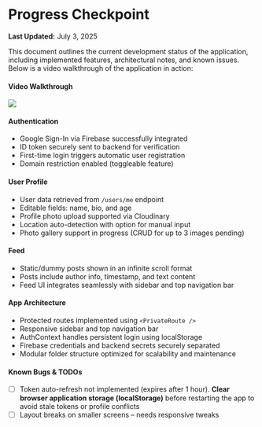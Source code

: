 # Progress Checkpoint  
**Last Updated:** July 3, 2025  

This document outlines the current development status of the application, including implemented features, architectural notes, and known issues. Below is a video walkthrough of the application in action:

#### Video Walkthrough

<div>
    <a href="https://www.loom.com/share/1e78b83eb7b643ebad175aea476781fe">
    </a>
    <a href="https://www.loom.com/share/1e78b83eb7b643ebad175aea476781fe">
      <img style="max-width:300px;" src="https://cdn.loom.com/sessions/thumbnails/1e78b83eb7b643ebad175aea476781fe-32e42ccb79945803-full-play.gif">
    </a>
</div>

#### Authentication  
- Google Sign-In via Firebase successfully integrated  
- ID token securely sent to backend for verification  
- First-time login triggers automatic user registration  
- Domain restriction enabled (toggleable feature)


#### User Profile  
- User data retrieved from `/users/me` endpoint  
- Editable fields: name, bio, and age  
- Profile photo upload supported via Cloudinary  
- Location auto-detection with option for manual input  
- Photo gallery support in progress (CRUD for up to 3 images pending)


#### Feed  
- Static/dummy posts shown in an infinite scroll format  
- Posts include author info, timestamp, and text content  
- Feed UI integrates seamlessly with sidebar and top navigation bar  

#### App Architecture  
- Protected routes implemented using `<PrivateRoute />`  
- Responsive sidebar and top navigation bar  
- AuthContext handles persistent login using localStorage  
- Firebase credentials and backend secrets securely separated  
- Modular folder structure optimized for scalability and maintenance  

#### Known Bugs & TODOs  
- [ ] Token auto-refresh not implemented (expires after 1 hour). **Clear browser application storage (localStorage)** before restarting the app to avoid stale tokens or profile conflicts  
- [ ] Layout breaks on smaller screens – needs responsive tweaks  
